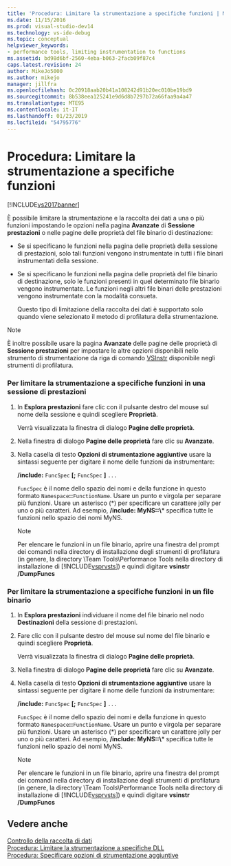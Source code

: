 ```yaml
---
title: 'Procedura: Limitare la strumentazione a specifiche funzioni | Microsoft Docs'
ms.date: 11/15/2016
ms.prod: visual-studio-dev14
ms.technology: vs-ide-debug
ms.topic: conceptual
helpviewer_keywords:
- performance tools, limiting instrumentation to functions
ms.assetid: bd98d6bf-2560-4eba-b063-2facb09f87c4
caps.latest.revision: 24
author: MikeJo5000
ms.author: mikejo
manager: jillfra
ms.openlocfilehash: 0c20918aab20b41a108242d91b20ec010be19bd9
ms.sourcegitcommit: 8b538eea125241e9d6d8b7297b72a66faa9a4a47
ms.translationtype: MTE95
ms.contentlocale: it-IT
ms.lasthandoff: 01/23/2019
ms.locfileid: "54795776"
---
```

# <a name="how-to-limit-instrumentation-to-specific-functions"></a>Procedura: Limitare la strumentazione a specifiche funzioni
[!INCLUDE[vs2017banner](../includes/vs2017banner.md)]

È possibile limitare la strumentazione e la raccolta dei dati a una o più funzioni impostando le opzioni nella pagina **Avanzate** di **Sessione prestazioni** o nelle pagine delle proprietà del file binario di destinazione:  
  
- Se si specificano le funzioni nella pagina delle proprietà della sessione di prestazioni, solo tali funzioni vengono instrumentate in tutti i file binari instrumentati della sessione.  
  
- Se si specificano le funzioni nella pagina delle proprietà del file binario di destinazione, solo le funzioni presenti in quel determinato file binario vengono instrumentate. Le funzioni negli altri file binari delle prestazioni vengono instrumentate con la modalità consueta.  
  
  Questo tipo di limitazione della raccolta dei dati è supportato solo quando viene selezionato il metodo di profilatura della strumentazione.  
  
> [!NOTE]
>  È inoltre possibile usare la pagina **Avanzate** delle pagine delle proprietà di **Sessione prestazioni** per impostare le altre opzioni disponibili nello strumento di strumentazione da riga di comando [VSInstr](../profiling/vsinstr.md) disponibile negli strumenti di profilatura.  
  
### <a name="to-limit-instrumentation-to-specific-functions-in-a-performance-session"></a>Per limitare la strumentazione a specifiche funzioni in una sessione di prestazioni  
  
1. In **Esplora prestazioni** fare clic con il pulsante destro del mouse sul nome della sessione e quindi scegliere **Proprietà**.  
  
    Verrà visualizzata la finestra di dialogo **Pagine delle proprietà**.  
  
2. Nella finestra di dialogo **Pagine delle proprietà** fare clic su **Avanzate**.  
  
3. Nella casella di testo **Opzioni di strumentazione aggiuntive** usare la sintassi seguente per digitare il nome delle funzioni da instrumentare:  
  
    **/include:** `FuncSpec` **[;** `FuncSpec` **]** `...`  
  
    `FuncSpec` è il nome dello spazio dei nomi e della funzione in questo formato `Namespace`**::**`FunctionName`. Usare un punto e virgola per separare più funzioni. Usare un asterisco (\*) per specificare un carattere jolly per uno o più caratteri. Ad esempio, **/include: MyNS::\\*** specifica tutte le funzioni nello spazio dei nomi MyNS.  
  
   > [!NOTE]
   >  Per elencare le funzioni in un file binario, aprire una finestra del prompt dei comandi nella directory di installazione degli strumenti di profilatura (in genere, la directory \Team Tools\Performance Tools nella directory di installazione di [!INCLUDE[vsprvsts](../includes/vsprvsts-md.md)]) e quindi digitare **vsinstr /DumpFuncs**  
  
### <a name="to-limit-instrumentation-to-specific-functions-in-a-binary"></a>Per limitare la strumentazione a specifiche funzioni in un file binario  
  
1. In **Esplora prestazioni** individuare il nome del file binario nel nodo **Destinazioni** della sessione di prestazioni.  
  
2. Fare clic con il pulsante destro del mouse sul nome del file binario e quindi scegliere **Proprietà**.  
  
    Verrà visualizzata la finestra di dialogo **Pagine delle proprietà**.  
  
3. Nella finestra di dialogo **Pagine delle proprietà** fare clic su **Avanzate**.  
  
4. Nella casella di testo **Opzioni di strumentazione aggiuntive** usare la sintassi seguente per digitare il nome delle funzioni da instrumentare:  
  
    **/include:** `FuncSpec` **[;** `FuncSpec` **]** `...`  
  
    `FuncSpec` è il nome dello spazio dei nomi e della funzione in questo formato `Namespace`**::**`FunctionName`. Usare un punto e virgola per separare più funzioni. Usare un asterisco (\*) per specificare un carattere jolly per uno o più caratteri. Ad esempio, **/include: MyNS::\\*** specifica tutte le funzioni nello spazio dei nomi MyNS.  
  
   > [!NOTE]
   >  Per elencare le funzioni in un file binario, aprire una finestra del prompt dei comandi nella directory di installazione degli strumenti di profilatura (in genere, la directory \Team Tools\Performance Tools nella directory di installazione di [!INCLUDE[vsprvsts](../includes/vsprvsts-md.md)]) e quindi digitare **vsinstr /DumpFuncs**  
  
## <a name="see-also"></a>Vedere anche  
 [Controllo della raccolta di dati](../profiling/controlling-data-collection.md)   
 [Procedura: Limitare la strumentazione a specifiche DLL](../profiling/how-to-limit-instrumentation-to-specific-dlls.md)   
 [Procedura: Specificare opzioni di strumentazione aggiuntive](../profiling/how-to-specify-additional-instrumentation-options.md)
